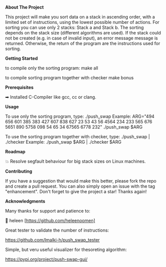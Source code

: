 **About The Project**

This project will make you sort data on a stack in ascending order, with a limited set of instructions, using the lowest possible number of actions. For sorting you can use only 2 stacks: Stack a and Stack b. The sorting depends on the stack size (different algorithms are used).
If the stack could not be created (e.g. in case of invalid input), an error message message is returned.
Otherwise, the return of the program are the instructions used for sorting.


**Getting Started**

to compile only the sorting program:
  make all

to compile sorting program together with checker
  make bonus


**Prerequisites**

➡ Installed C-Compiler like gcc, cc or clang.


**Usage**

To use only the sorting program, type:
  ./push_swap <numbers>
Example:
  ARG="494 656 601 385 383 427 607 838 627 23 53 43 56 4564 234 233 565 676 5651 890 5758 098 54 65 34 67565 6778 232"
  ./push_swap $ARG
  
To use the sorting program together with checker, type:
  ./push_swap <numbers> | ./checker <numbers>
Example:
  ./push_swap $ARG | ./checker $ARG
  

**Roadmap**

:boom: Resolve segfault behaviour for big stack sizes on Linux machines.



**Contributing**

If you have a suggestion that would make this better, please fork the repo and create a pull request. You can also simply open an issue with the tag "enhancement". Don't forget to give the project a star! Thanks again!



**Acknowledgments**

Many thanks for support and patience to:
  
  :heart_decoration: heleen [https://github.com/heleenoomen]
  


Great tester to validate the number of instructions:
  
  https://github.com/lmalki-h/push_swap_tester



Simple, but veru useful visualizer for thesoreting algorithm:


  https://pypi.org/project/push-swap-gui/
  